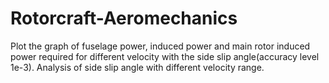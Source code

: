 # Rotorcraft-Aeromechanics
Plot the graph of fuselage power, induced power and main rotor induced power required for different velocity with the side slip angle(accuracy level 1e-3).
Analysis of side slip angle with different velocity range.
